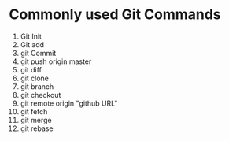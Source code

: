 # Commonly used Git Commands
1. Git Init
2. Git add
3. git Commit
4. git push origin master
5. git diff
6. git clone
7. git branch
8. git checkout
9. git remote origin "github URL"
10. git fetch
11. git merge
12. git rebase
